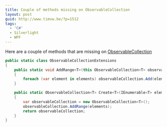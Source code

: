 ```yaml
---
title: Couple of methods missing on ObservableCollection
layout: post
guid: http://www.timvw.be/?p=1512
tags:
  - 'C#'
  - Silverlight
  - WPF
---
```

Here are a couple of methods that are missing on [ObservableCollection<T>](http://msdn.microsoft.com/en-us/library/ms668604.aspx)

```csharp
public static class ObservableCollectionExtensions
{
	public static void AddRange<T>(this ObservableCollection<T> observableCollection, IEnumerable<T> elements)
	{
		foreach (var element in elements) observableCollection.Add(element);
	}

	public static ObservableCollection<T> Create<T>(IEnumerable<T> elements)
	{
		var observableCollection = new ObservableCollection<T>();
		observableCollection.AddRange(elements);
		return observableCollection;
	}
}
```
